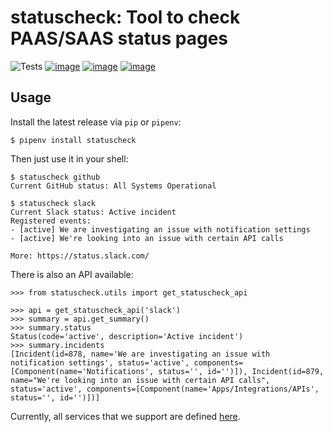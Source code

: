 
# statuscheck: Tool to check PAAS/SAAS status pages

![Tests](https://github.com/amureki/statuscheck/workflows/Tests/badge.svg)
[![image](https://img.shields.io/pypi/v/statuscheck.svg)](https://pypi.org/project/statuscheck/)
[![image](https://img.shields.io/pypi/l/statuscheck.svg)](https://pypi.org/project/statuscheck/)
[![image](https://img.shields.io/pypi/pyversions/statuscheck.svg)](https://pypi.org/project/statuscheck/)

## Usage

Install the latest release via `pip` or `pipenv`:

    $ pipenv install statuscheck

Then just use it in your shell:

    $ statuscheck github
    Current GitHub status: All Systems Operational

    $ statuscheck slack
    Current Slack status: Active incident
    Registered events:
    - [active] We are investigating an issue with notification settings
    - [active] We're looking into an issue with certain API calls

    More: https://status.slack.com/

There is also an API available:


    >>> from statuscheck.utils import get_statuscheck_api

    >>> api = get_statuscheck_api('slack')
    >>> summary = api.get_summary()
    >>> summary.status
    Status(code='active', description='Active incident')
    >>> summary.incidents
    [Incident(id=878, name='We are investigating an issue with notification settings', status='active', components=[Component(name='Notifications', status='', id='')]), Incident(id=879, name="We're looking into an issue with certain API calls", status='active', components=[Component(name='Apps/Integrations/APIs', status='', id='')])]


Currently, all services that we support are defined [here](statuscheck/services/__init__.py).
